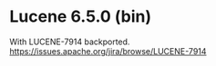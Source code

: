 Lucene 6.5.0 (bin)
==================

With LUCENE-7914 backported.
https://issues.apache.org/jira/browse/LUCENE-7914

